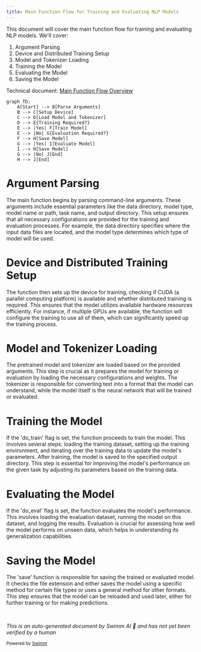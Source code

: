 ```yaml
---
title: Main Function Flow for Training and Evaluating NLP Models
---
```

This document will cover the main function flow for training and evaluating NLP models. We'll cover:

1. Argument Parsing
2. Device and Distributed Training Setup
3. Model and Tokenizer Loading
4. Training the Model
5. Evaluating the Model
6. Saving the Model

Technical document: <SwmLink doc-title="Main Function Flow Overview">[Main Function Flow Overview](/.swm/main-function-flow-overview.5jmcbzbd.sw.md)</SwmLink>

```mermaid
graph TD;
    A[Start] --> B[Parse Arguments]
    B --> C[Setup Device]
    C --> D[Load Model and Tokenizer]
    D --> E{Training Required?}
    E --> |Yes| F[Train Model]
    E --> |No| G{Evaluation Required?}
    F --> H[Save Model]
    G --> |Yes| I[Evaluate Model]
    I --> H[Save Model]
    G --> |No| J[End]
    H --> J[End]
```

# Argument Parsing

The main function begins by parsing command-line arguments. These arguments include essential parameters like the data directory, model type, model name or path, task name, and output directory. This setup ensures that all necessary configurations are provided for the training and evaluation processes. For example, the data directory specifies where the input data files are located, and the model type determines which type of model will be used.

# Device and Distributed Training Setup

The function then sets up the device for training, checking if CUDA (a parallel computing platform) is available and whether distributed training is required. This ensures that the model utilizes available hardware resources efficiently. For instance, if multiple GPUs are available, the function will configure the training to use all of them, which can significantly speed up the training process.

# Model and Tokenizer Loading

The pretrained model and tokenizer are loaded based on the provided arguments. This step is crucial as it prepares the model for training or evaluation by loading the necessary configurations and weights. The tokenizer is responsible for converting text into a format that the model can understand, while the model itself is the neural network that will be trained or evaluated.

# Training the Model

If the 'do_train' flag is set, the function proceeds to train the model. This involves several steps: loading the training dataset, setting up the training environment, and iterating over the training data to update the model's parameters. After training, the model is saved to the specified output directory. This step is essential for improving the model's performance on the given task by adjusting its parameters based on the training data.

# Evaluating the Model

If the 'do_eval' flag is set, the function evaluates the model's performance. This involves loading the evaluation dataset, running the model on this dataset, and logging the results. Evaluation is crucial for assessing how well the model performs on unseen data, which helps in understanding its generalization capabilities.

# Saving the Model

The 'save' function is responsible for saving the trained or evaluated model. It checks the file extension and either saves the model using a specific method for certain file types or uses a general method for other formats. This step ensures that the model can be reloaded and used later, either for further training or for making predictions.

&nbsp;

*This is an auto-generated document by Swimm AI 🌊 and has not yet been verified by a human*

<SwmMeta version="3.0.0" repo-id="Z2l0aHViJTNBJTNBdHJhbnNmb3JtZXJzJTNBJTNBc2h1anV1dQ==" repo-name="transformers"><sup>Powered by [Swimm](/)</sup></SwmMeta>

